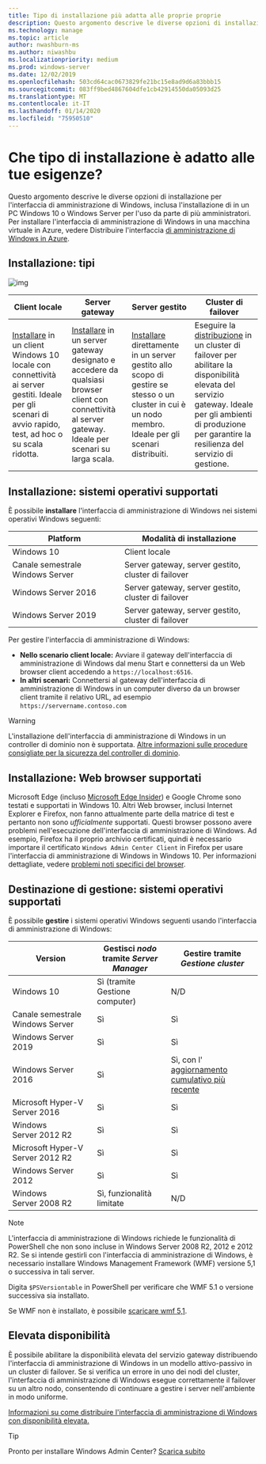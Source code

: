 ```yaml
---
title: Tipo di installazione più adatta alle proprie proprie
description: Questo argomento descrive le diverse opzioni di installazione per l'interfaccia di amministrazione di Windows, inclusa l'installazione di in un PC Windows 10 o Windows Server per l'uso da parte di più amministratori.
ms.technology: manage
ms.topic: article
author: nwashburn-ms
ms.author: niwashbu
ms.localizationpriority: medium
ms.prod: windows-server
ms.date: 12/02/2019
ms.openlocfilehash: 503cd64cac0673829fe21bc15e8ad9d6a83bbb15
ms.sourcegitcommit: 083ff9bed4867604dfe1cb42914550da05093d25
ms.translationtype: MT
ms.contentlocale: it-IT
ms.lasthandoff: 01/14/2020
ms.locfileid: "75950510"
---
```

# <a name="what-type-of-installation-is-right-for-you"></a>Che tipo di installazione è adatto alle tue esigenze?

Questo argomento descrive le diverse opzioni di installazione per l'interfaccia di amministrazione di Windows, inclusa l'installazione di in un PC Windows 10 o Windows Server per l'uso da parte di più amministratori. Per installare l'interfaccia di amministrazione di Windows in una macchina virtuale in Azure, vedere Distribuire l'interfaccia [di amministrazione di Windows in Azure](../azure/deploy-wac-in-azure.md).

## <a name="installation-types"></a>Installazione: tipi

![img](../media/deployment-options/install-options.PNG)

| Client locale                                | Server gateway                                  | Server gestito                               | Cluster di failover                           |
|---------------------------------------------|-------------------------------------------------|----------------------------------------------|--------------------------------------------|
| [Installare](../deploy/install.md) in un client Windows 10 locale con connettività ai server gestiti.  Ideale per gli scenari di avvio rapido, test, ad hoc o su scala ridotta. |[Installare](../deploy/install.md) in un server gateway designato e accedere da qualsiasi browser client con connettività al server gateway.  Ideale per scenari su larga scala. | [Installare](../deploy/install.md) direttamente in un server gestito allo scopo di gestire se stesso o un cluster in cui è un nodo membro.  Ideale per gli scenari distribuiti. | Eseguire la [distribuzione](#high-availability) in un cluster di failover per abilitare la disponibilità elevata del servizio gateway. Ideale per gli ambienti di produzione per garantire la resilienza del servizio di gestione. |

## <a name="installation-supported-operating-systems"></a>Installazione: sistemi operativi supportati

È possibile **installare** l'interfaccia di amministrazione di Windows nei sistemi operativi Windows seguenti:

| **Platform**                       | **Modalità di installazione** |
| -----------------------------------| --------------------- |
| Windows 10                         | Client locale |
| Canale semestrale Windows Server | Server gateway, server gestito, cluster di failover |
| Windows Server 2016                | Server gateway, server gestito, cluster di failover |
| Windows Server 2019                | Server gateway, server gestito, cluster di failover |

Per gestire l'interfaccia di amministrazione di Windows:

- **Nello scenario client locale:** Avviare il gateway dell'interfaccia di amministrazione di Windows dal menu Start e connettersi da un Web browser client accedendo a `https://localhost:6516`.
- **In altri scenari:** Connettersi al gateway dell'interfaccia di amministrazione di Windows in un computer diverso da un browser client tramite il relativo URL, ad esempio `https://servername.contoso.com`

> [!WARNING]
> L'installazione dell'interfaccia di amministrazione di Windows in un controller di dominio non è supportata. [Altre informazioni sulle procedure consigliate per la sicurezza del controller di dominio](https://docs.microsoft.com/windows-server/identity/ad-ds/plan/security-best-practices/securing-domain-controllers-against-attack).

## <a name="installation-supported-web-browsers"></a>Installazione: Web browser supportati

Microsoft Edge (incluso [Microsoft Edge Insider](https://microsoftedgeinsider.com)) e Google Chrome sono testati e supportati in Windows 10. Altri Web browser, inclusi Internet Explorer e Firefox, non fanno attualmente parte della matrice di test e pertanto non sono *ufficialmente* supportati. Questi browser possono avere problemi nell'esecuzione dell'interfaccia di amministrazione di Windows. Ad esempio, Firefox ha il proprio archivio certificati, quindi è necessario importare il certificato `Windows Admin Center Client` in Firefox per usare l'interfaccia di amministrazione di Windows in Windows 10. Per informazioni dettagliate, vedere [problemi noti specifici del browser](../support/known-issues.md#browser-specific-issues).

## <a name="management-target-supported-operating-systems"></a>Destinazione di gestione: sistemi operativi supportati

È possibile **gestire** i sistemi operativi Windows seguenti usando l'interfaccia di amministrazione di Windows:

| Version | Gestisci *nodo* tramite *Server Manager* | Gestire tramite *Gestione cluster* |
| ------------------------- |--------------- | ----- |
| Windows 10 | Sì (tramite Gestione computer) | N/D |
| Canale semestrale Windows Server | Sì | Sì |
| Windows Server 2019 | Sì | Sì |
| Windows Server 2016 | Sì | Sì, con l' [aggiornamento cumulativo più recente](../use/manage-hyper-converged.md#prepare-your-windows-server-2016-cluster-for-windows-admin-center) |
| Microsoft Hyper-V Server 2016 | Sì | Sì |
| Windows Server 2012 R2 | Sì | Sì |
| Microsoft Hyper-V Server 2012 R2 | Sì | Sì |
| Windows Server 2012 | Sì | Sì |
| Windows Server 2008 R2 | Sì, funzionalità limitate | N/D |

> [!NOTE]
> L'interfaccia di amministrazione di Windows richiede le funzionalità di PowerShell che non sono incluse in Windows Server 2008 R2, 2012 e 2012 R2. Se si intende gestirli con l'interfaccia di amministrazione di Windows, è necessario installare Windows Management Framework (WMF) versione 5,1 o successiva in tali server.
> 
> Digita `$PSVersiontable` in PowerShell per verificare che WMF 5.1 o versione successiva sia installato. 
> 
> Se WMF non è installato, è possibile [scaricare wmf 5,1](https://www.microsoft.com/download/details.aspx?id=54616).

## <a name="high-availability"></a>Elevata disponibilità

È possibile abilitare la disponibilità elevata del servizio gateway distribuendo l'interfaccia di amministrazione di Windows in un modello attivo-passivo in un cluster di failover. Se si verifica un errore in uno dei nodi del cluster, l'interfaccia di amministrazione di Windows esegue correttamente il failover su un altro nodo, consentendo di continuare a gestire i server nell'ambiente in modo uniforme.

[Informazioni su come distribuire l'interfaccia di amministrazione di Windows con disponibilità elevata.](../deploy/high-availability.md)

> [!Tip]
> Pronto per installare Windows Admin Center? [Scarica subito](https://aka.ms/windowsadmincenter)
